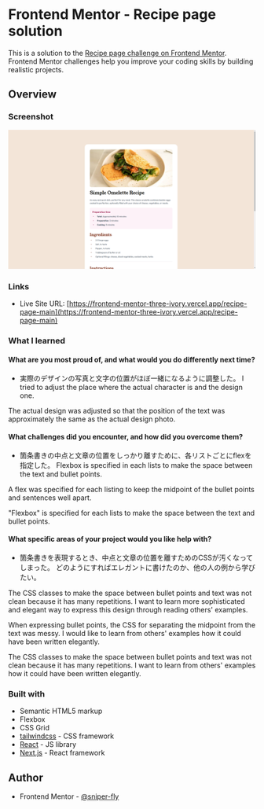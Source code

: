 # Frontend Mentor - Recipe page solution

This is a solution to the [Recipe page challenge on Frontend Mentor](https://www.frontendmentor.io/challenges/recipe-page-KiTsR8QQKm). Frontend Mentor challenges help you improve your coding skills by building realistic projects. 

## Overview

### Screenshot

![](../../../public/recipe-page-main/desktop.png)

### Links

- Live Site URL: [https://frontend-mentor-three-ivory.vercel.app/recipe-page-main](https://frontend-mentor-three-ivory.vercel.app/recipe-page-main)

### What I learned
#### What are you most proud of, and what would you do differently next time?
- 実際のデザインの写真と文字の位置がほぼ一緒になるように調整した。
I tried to adjust the place where the actual character is and the design one.

The actual design was adjusted so that the position of the text was approximately the same as the actual design photo.

#### What challenges did you encounter, and how did you overcome them?
- 箇条書きの中点と文章の位置をしっかり離すために、各リストごとにflexを指定した。
Flexbox is specified in each lists to make the space between the text and bullet points.

A flex was specified for each listing to keep the midpoint of the bullet points and sentences well apart.

"Flexbox" is specified for each lists to make the space between the text and bullet points.

#### What specific areas of your project would you like help with?
- 箇条書きを表現するとき、中点と文章の位置を離すためのCSSが汚くなってしまった。
どのようにすればエレガントに書けたのか、他の人の例から学びたい。

The CSS classes to make the space between bullet points and text was not clean
because it has many repetitions. I want to learn more sophisticated and elegant
way to express this design through reading others' examples.

When expressing bullet points, the CSS for separating the midpoint from the text was messy.
I would like to learn from others' examples how it could have been written elegantly.

The CSS classes to make the space between bullet points and text was not clean
because it has many repetitions. I want to learn from others' examples how it could have been written elegantly.

### Built with

- Semantic HTML5 markup
- Flexbox
- CSS Grid
- [tailwindcss](https://tailwindcss.com/) - CSS framework
- [React](https://reactjs.org/) - JS library
- [Next.js](https://nextjs.org/) - React framework

## Author
- Frontend Mentor - [@sniper-fly](https://www.frontendmentor.io/profile/sniper-fly)
